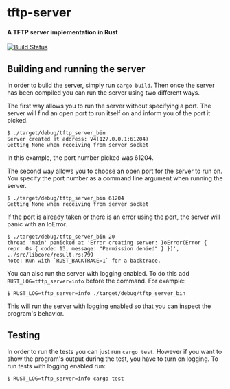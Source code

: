 tftp-server
===========

#### A TFTP server implementation in Rust

[![Build Status](https://travis-ci.org/MrSpock/tftp-server.svg?branch=master)](https://travis-ci.org/MrSpock/tftp-server)

Building and running the server
-------------------------------

In order to build the server, simply run `cargo build`. Then once the server has been compiled you can run the server using two different ways.

The first way allows you to run the server without specifying a port. The server will find an open port to run itself on and inform you of the port it picked.

```
$ ./target/debug/tftp_server_bin
Server created at address: V4(127.0.0.1:61204)
Getting None when receiving from server socket
```

In this example, the port number picked was 61204.

The second way allows you to choose an open port for the server to run on. You specify the port number as a command line argument when running the server.

```
$ ./target/debug/tftp_server_bin 61204
Getting None when receiving from server socket
```

If the port is already taken or there is an error using the port, the server will panic with an IoError.

```
$ ./target/debug/tftp_server_bin 20
thread 'main' panicked at 'Error creating server: IoError(Error { repr: Os { code: 13, message: "Permission denied" } })', ../src/libcore/result.rs:799
note: Run with `RUST_BACKTRACE=1` for a backtrace.
```

You can also run the server with logging enabled. To do this add `RUST_LOG=tftp_server=info` before the command.
For example:

```
$ RUST_LOG=tftp_server=info ./target/debug/tftp_server_bin
```

This will run the server with logging enabled so that you can inspect the program's behavior.

Testing
-------

In order to run the tests you can just run `cargo test`. However if you want to show the program's output during the test,
you have to turn on logging. To run tests with logging enabled run:

```
$ RUST_LOG=tftp_server=info cargo test
```
